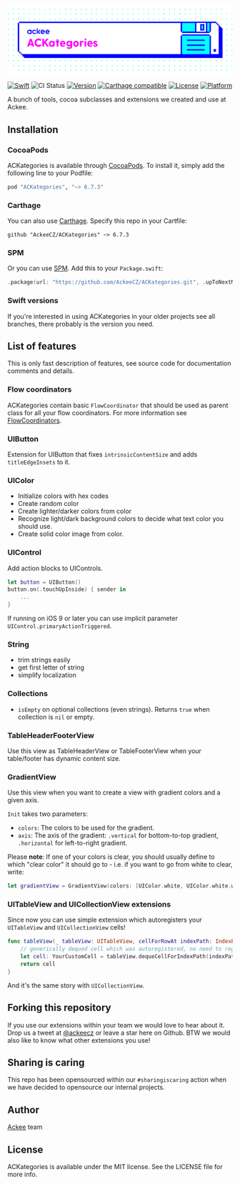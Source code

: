 ![ackee|ACKategories](Resources/cover-image.png)

[![Swift](https://img.shields.io/badge/swift-5.2-orange.svg)](https://github.com/AckeeCZ/ACKategories)
![CI Status](https://github.com/AckeeCZ/ACKategories/workflows/Tests/badge.svg)
[![Version](https://img.shields.io/cocoapods/v/ACKategories.svg?style=flat)](http://cocoapods.org/pods/ACKategories)
[![Carthage compatible](https://img.shields.io/badge/Carthage-compatible-4BC51D.svg?style=flat)](https://github.com/Carthage/Carthage)
[![License](https://img.shields.io/cocoapods/l/ACKategories.svg?style=flat)](http://cocoapods.org/pods/ACKategories)
[![Platform](https://img.shields.io/cocoapods/p/ACKategories.svg?style=flat)](http://cocoapods.org/pods/ACKategories)

A bunch of tools, cocoa subclasses and extensions we created and use at Ackee.

## Installation

### CocoaPods

ACKategories is available through [CocoaPods](http://cocoapods.org). To install it, simply add the following line to your Podfile:

```ruby
pod "ACKategories", "~> 6.7.3"
```

### Carthage

You can also use [Carthage](https://github.com/Carthage/Carthage). Specify this repo in your Cartfile:

```
github "AckeeCZ/ACKategories" ~> 6.7.3
```

### SPM

Or you can use [SPM](https://github.com/apple/swift-package-manager). Add this to your `Package.swift`: 

```swift
.package(url: "https://github.com/AckeeCZ/ACKategories.git", .upToNextMajor(from: "6.7.3")),
```


### Swift versions
If you're interested in using ACKategories in your older projects see all branches, there probably is the version you need.

## List of features
This is only fast description of features, see source code for documentation comments and details.

### Flow coordinators

ACKategories contain basic `FlowCoordinator` that should be used as parent class for all your flow coordinators. For more information see [FlowCoordinators](Documentation/FlowCoordinators.md).

### UIButton
Extension for UIButton that fixes `intrinsicContentSize` and adds `titleEdgeInsets` to it.

### UIColor
- Initialize colors with hex codes
- Create random color
- Create lighter/darker colors from color
- Recognize light/dark background colors to decide what text color you should use.
- Create solid color image from color.

### UIControl
Add action blocks to UIControls.
```swift
let button = UIButton()
button.on(.touchUpInside) { sender in
    ...
}
```
If running on iOS 9 or later you can use implicit parameter `UIControl.primaryActionTriggered`.

### String
- trim strings easily
- get first letter of string
- simplify localization

### Collections
- `isEmpty` on optional collections (even strings). Returns `true` when collection is `nil` or empty.

### TableHeaderFooterView
Use this view as TableHeaderView or TableFooterView when your table/footer has dynamic content size.

### GradientView
Use this view when you want to create a view with gradient colors and a given axis.

`Init` takes two parameters:
- `colors`: The colors to be used for the gradient.
- `axis`: The axis of the gradient: `.vertical` for bottom-to-top gradient, `.horizontal` for left-to-right gradient.

Please **note**: If one of your colors is clear, you should usually define to which "clear color" it should go to - i.e. if you want to go from white to clear, write:
```swift
let gradientView = GradientView(colors: [UIColor.white, UIColor.white.withAlphaComponent(0)], axis: .vertical)
```

### UITableView and UICollectionView extensions
Since now you can use simple extension which autoregisters your `UITableView` and `UICollectionView` cells!
```swift
func tableView(_ tableView: UITableView, cellForRowAt indexPath: IndexPath) -> UITableViewCell {
    // generically dequed cell which was autoregistered, no need to register your cells in advance
    let cell: YourCustomCell = tableView.dequeCellForIndexPath(indexPath)
    return cell
}
```
And it's the same story with `UICollectionView`.

## Forking this repository 
If you use our extensions within your team we would love to hear about it. Drop us a tweet at [@ackeecz][1] or leave a star here on Github. BTW we would also like to know what other extensions you use!

## Sharing is caring
This repo has been opensourced within our `#sharingiscaring` action when we have decided to opensource our internal projects.

## Author

[Ackee](https://ackee.cz) team

## License

ACKategories is available under the MIT license. See the LICENSE file for more info.

[1]:	https://twitter.com/AckeeCZ
